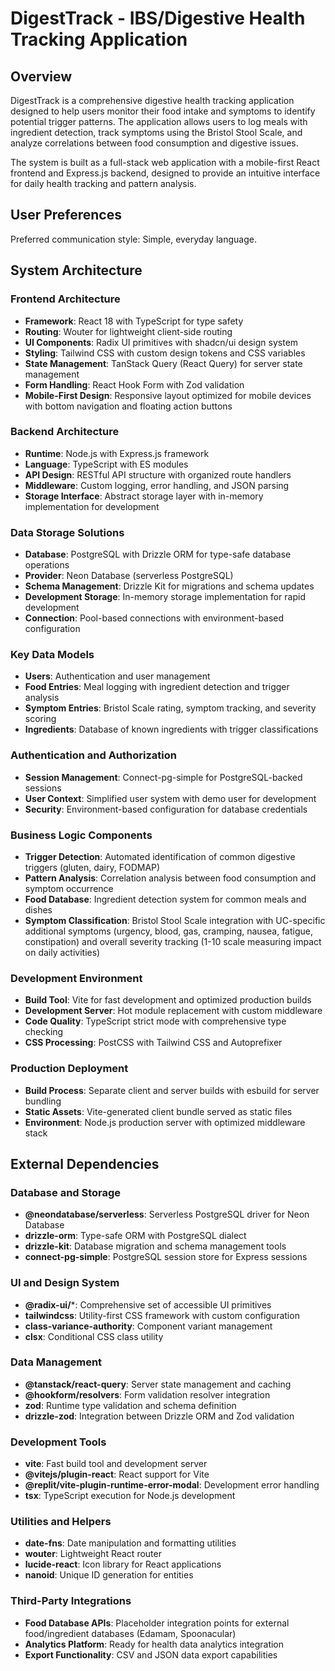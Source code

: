# DigestTrack - IBS/Digestive Health Tracking Application

## Overview

DigestTrack is a comprehensive digestive health tracking application designed to help users monitor their food intake and symptoms to identify potential trigger patterns. The application allows users to log meals with ingredient detection, track symptoms using the Bristol Stool Scale, and analyze correlations between food consumption and digestive issues.

The system is built as a full-stack web application with a mobile-first React frontend and Express.js backend, designed to provide an intuitive interface for daily health tracking and pattern analysis.

## User Preferences

Preferred communication style: Simple, everyday language.

## System Architecture

### Frontend Architecture
- **Framework**: React 18 with TypeScript for type safety
- **Routing**: Wouter for lightweight client-side routing
- **UI Components**: Radix UI primitives with shadcn/ui design system
- **Styling**: Tailwind CSS with custom design tokens and CSS variables
- **State Management**: TanStack Query (React Query) for server state management
- **Form Handling**: React Hook Form with Zod validation
- **Mobile-First Design**: Responsive layout optimized for mobile devices with bottom navigation and floating action buttons

### Backend Architecture
- **Runtime**: Node.js with Express.js framework
- **Language**: TypeScript with ES modules
- **API Design**: RESTful API structure with organized route handlers
- **Middleware**: Custom logging, error handling, and JSON parsing
- **Storage Interface**: Abstract storage layer with in-memory implementation for development

### Data Storage Solutions
- **Database**: PostgreSQL with Drizzle ORM for type-safe database operations
- **Provider**: Neon Database (serverless PostgreSQL)
- **Schema Management**: Drizzle Kit for migrations and schema updates
- **Development Storage**: In-memory storage implementation for rapid development
- **Connection**: Pool-based connections with environment-based configuration

### Key Data Models
- **Users**: Authentication and user management
- **Food Entries**: Meal logging with ingredient detection and trigger analysis
- **Symptom Entries**: Bristol Scale rating, symptom tracking, and severity scoring
- **Ingredients**: Database of known ingredients with trigger classifications

### Authentication and Authorization
- **Session Management**: Connect-pg-simple for PostgreSQL-backed sessions
- **User Context**: Simplified user system with demo user for development
- **Security**: Environment-based configuration for database credentials

### Business Logic Components
- **Trigger Detection**: Automated identification of common digestive triggers (gluten, dairy, FODMAP)
- **Pattern Analysis**: Correlation analysis between food consumption and symptom occurrence
- **Food Database**: Ingredient detection system for common meals and dishes
- **Symptom Classification**: Bristol Stool Scale integration with UC-specific additional symptoms (urgency, blood, gas, cramping, nausea, fatigue, constipation) and overall severity tracking (1-10 scale measuring impact on daily activities)

### Development Environment
- **Build Tool**: Vite for fast development and optimized production builds
- **Development Server**: Hot module replacement with custom middleware
- **Code Quality**: TypeScript strict mode with comprehensive type checking
- **CSS Processing**: PostCSS with Tailwind CSS and Autoprefixer

### Production Deployment
- **Build Process**: Separate client and server builds with esbuild for server bundling
- **Static Assets**: Vite-generated client bundle served as static files
- **Environment**: Node.js production server with optimized middleware stack

## External Dependencies

### Database and Storage
- **@neondatabase/serverless**: Serverless PostgreSQL driver for Neon Database
- **drizzle-orm**: Type-safe ORM with PostgreSQL dialect
- **drizzle-kit**: Database migration and schema management tools
- **connect-pg-simple**: PostgreSQL session store for Express sessions

### UI and Design System
- **@radix-ui/***: Comprehensive set of accessible UI primitives
- **tailwindcss**: Utility-first CSS framework with custom configuration
- **class-variance-authority**: Component variant management
- **clsx**: Conditional CSS class utility

### Data Management
- **@tanstack/react-query**: Server state management and caching
- **@hookform/resolvers**: Form validation resolver integration
- **zod**: Runtime type validation and schema definition
- **drizzle-zod**: Integration between Drizzle ORM and Zod validation

### Development Tools
- **vite**: Fast build tool and development server
- **@vitejs/plugin-react**: React support for Vite
- **@replit/vite-plugin-runtime-error-modal**: Development error handling
- **tsx**: TypeScript execution for Node.js development

### Utilities and Helpers
- **date-fns**: Date manipulation and formatting utilities
- **wouter**: Lightweight React router
- **lucide-react**: Icon library for React applications
- **nanoid**: Unique ID generation for entities

### Third-Party Integrations
- **Food Database APIs**: Placeholder integration points for external food/ingredient databases (Edamam, Spoonacular)
- **Analytics Platform**: Ready for health data analytics integration
- **Export Functionality**: CSV and JSON data export capabilities